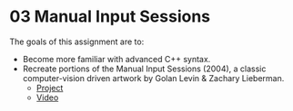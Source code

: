 # 03 Manual Input Sessions

The goals of this assignment are to:
-   Become more familiar with advanced C++ syntax.
-   Recreate portions of the Manual Input Sessions (2004), a classic computer-vision driven artwork by Golan Levin & Zachary Lieberman.
    -   [Project](http://www.tmema.org/mis/)
    -   [Video](https://www.youtube.com/watch?v=3paLKLZbRY4)

